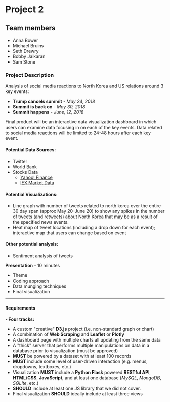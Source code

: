 # Project 2

## Team members 
- Anna Bower
- Michael Bruins
- Seth Drewry
- Bobby Jaikaran
- Sam Stone


### __Project Description__
Analysis of social media reactions to North Korea and US relations around 3 key events:
- **Trump cancels summit** - *May 24, 2018*
- **Summit is back on** - *May 30, 2018*
- **Summit happens** - *June, 12, 2018*

Final product will be an interactive data visualization dashboard in which users can examine data focusing in on each of the key events. Data related to social media reactions will be limited to 24-48 hours after each key event.

#### Potential Data Sources:
- Twitter
- World Bank
- Stocks Data
  - [Yahoo! Finance](https://finance.yahoo.com/)
  - [IEX Market Data](https://iextrading.com)
  
#### Potential Visualizations:

- Line graph with number of tweets related to north korea over the entire 30 day span (approx May 20-June 20) to show any spikes in the number of tweets (and retweets) about North Korea that may be as a result of the specified news events.
- Heat map of tweet locations (including a drop down for each event); interactive map that users can change based on event

#### Other potential analysis:

- Sentiment analysis of tweets

**Presentation** - 10 minutes

- Theme
- Coding approach
- Data munging techniques
- Final visualization

---

#### Requirements
**- Four tracks:**
  - A custom &quot;creative&quot; **D3.js** project (i.e. non-standard graph or chart)
  - A combination of **Web Scraping** and **Leaflet** or **Plotly**
  - A dashboard page with multiple charts all updating from the same data
  - A &quot;thick&quot; server that performs multiple manipulations on data in a database prior to visualization (must be approved)
- **MUST** be powered by a dataset with at least 100 records
- **MUST** include some level of user-driven interaction (e.g. menus, dropdowns, textboxes, etc.)
- Visualization **MUST** include a **Python Flask** powered **RESTful API**, **HTML/CSS**, **JavaScript**, and at least one database (*MySQL*, *MongoDB*, *SQLite*, etc.)
- **SHOULD** include at least one JS library that we did not cover.
- Final visualization **SHOULD** ideally include at least three views
